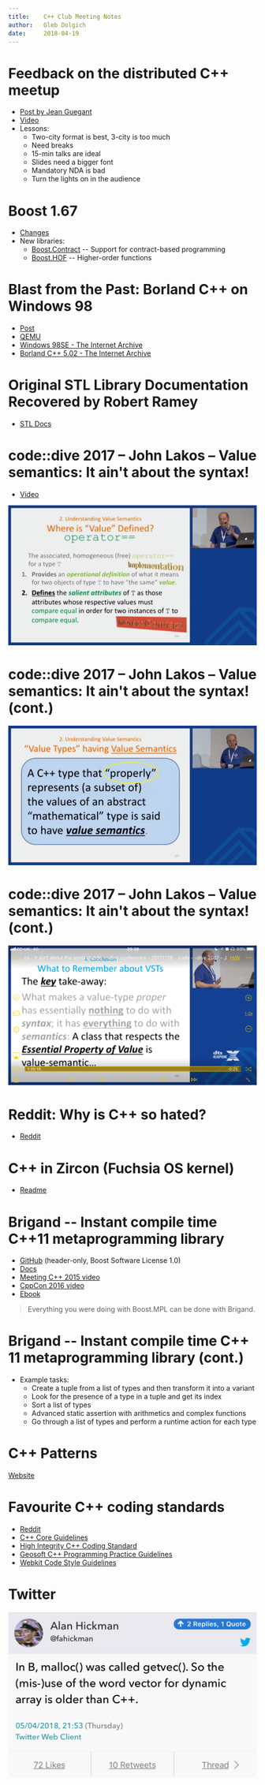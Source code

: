 ```yaml
---
title:    C++ Club Meeting Notes
author:   Gleb Dolgich
date:     2018-04-19
---
```


# Feedback on the distributed C++ meetup

* [Post by Jean Guegant](http://jguegant.github.io/blogs/tech/distributed-c++-meetup-0x02.html)
* [Video](https://www.youtube.com/watch?v=31mQmUryw50)
* Lessons:
    * Two-city format is best, 3-city is too much
    * Need breaks
    * 15-min talks are ideal
    * Slides need a bigger font
    * Mandatory NDA is bad
    * Turn the lights on in the audience

# Boost 1.67

* [Changes](https://www.boost.org/users/history/version_1_67_0.html)
* New libraries:
    * [Boost.Contract](https://www.boost.org/doc/libs/1_67_0/libs/contract/doc/html/index.html) -- Support for contract-based programming
    * [Boost.HOF](https://www.boost.org/libs/hof/) -- Higher-order functions

# Blast from the Past: Borland C++ on Windows 98

* [Post](http://nullprogram.com/blog/2018/04/13/)
* [QEMU](https://www.qemu.org/)
* [Windows 98SE - The Internet Archive](https://archive.org/details/win98se_201607)
* [Borland C++ 5.02 - The Internet Archive](https://archive.org/details/BorlandC5.02)

# Original STL Library Documentation Recovered by Robert Ramey

* [STL Docs](http://www.rrsd.com/software_development/stl/index.htm)

# code::dive 2017 – John Lakos – Value semantics: It ain't about the syntax!

* [Video](https://www.youtube.com/watch?v=AL9DBWdj-Pg)

![](img/val-sem-lakos235.png)

# code::dive 2017 – John Lakos – Value semantics: It ain't about the syntax! (cont.)

![](img/val-sem-lakos277.png)

# code::dive 2017 – John Lakos – Value semantics: It ain't about the syntax! (cont.)

![](img/val-sem-lakos586.png)

# Reddit: Why is C++ so hated?

* [Reddit](https://www.reddit.com/r/cpp/comments/8bouu7/why_is_c_so_hated/)

# C++ in Zircon (Fuchsia OS kernel)

* [Readme](https://github.com/fuchsia-mirror/zircon/blob/master/docs/cxx.md)

# Brigand -- Instant compile time C++11 metaprogramming library

* [GitHub](https://github.com/edouarda/brigand) (header-only, Boost Software License 1.0)
* [Docs](https://github.com/edouarda/brigand/wiki)
* [Meeting C++ 2015 video](https://www.youtube.com/watch?v=B8XSDhWx7hY)
* [CppCon 2016 video](https://www.youtube.com/watch?v=ky0JdPh_LgE)
* [Ebook](http://www.oreilly.com/programming/free/practical-c-plus-plus-metaprogramming.csp)

> Everything you were doing with Boost.MPL can be done with Brigand.

# Brigand -- Instant compile time C++ 11 metaprogramming library (cont.)

* Example tasks:
    * Create a tuple from a list of types and then transform it into a variant
    * Look for the presence of a type in a tuple and get its index
    * Sort a list of types
    * Advanced static assertion with arithmetics and complex functions
    * Go through a list of types and perform a runtime action for each type

# C++ Patterns

[Website](https://cpppatterns.com/)

# Favourite C++ coding standards

* [Reddit](https://www.reddit.com/r/cpp/comments/80m4vx/favorite_c_coding_standards/)
* [C++ Core Guidelines](http://isocpp.github.io/CppCoreGuidelines/CppCoreGuidelines)
* [High Integrity C++ Coding Standard](http://www.codingstandard.com/section/index/)
* [Geosoft C++ Programming Practice Guidelines](http://geosoft.no/development/cpppractice.html)
* [Webkit Code Style Guidelines](https://webkit.org/code-style-guidelines/)

# Twitter

![](img/getvec.png)
